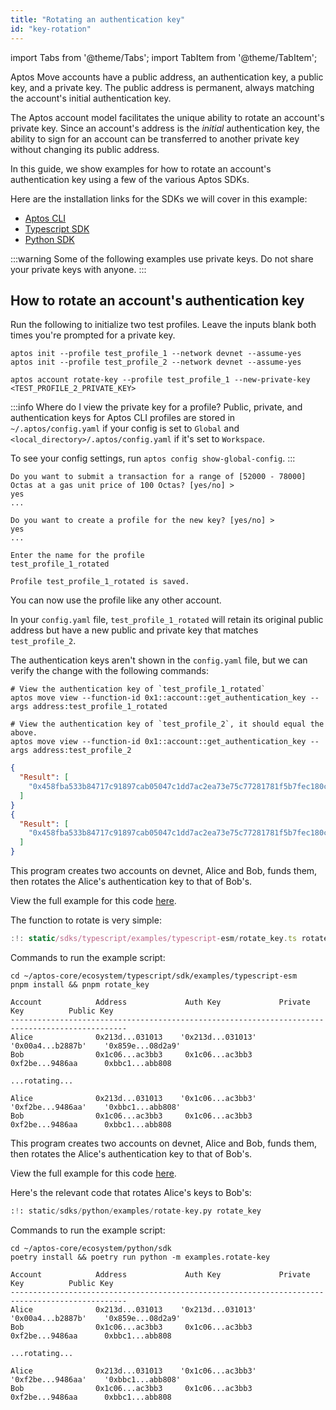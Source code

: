 ```yaml
---
title: "Rotating an authentication key"
id: "key-rotation"
---
```


import Tabs from '@theme/Tabs';
import TabItem from '@theme/TabItem';

Aptos Move accounts have a public address, an authentication key, a public key, and a private key. The public address is permanent, always matching the account's initial authentication key.

The Aptos account model facilitates the unique ability to rotate an account's private key. Since an account's address is the *initial* authentication key, the ability to sign for an account can be transferred to another private key without changing its public address.

In this guide, we show examples for how to rotate an account's authentication key using a few of the various Aptos SDKs.

Here are the installation links for the SDKs we will cover in this example:

* [Aptos CLI](../../tools/aptos-cli)
* [Typescript SDK](../../sdks/ts-sdk/index)
* [Python SDK](../../sdks/python-sdk)

:::warning
Some of the following examples use private keys. Do not share your private keys with anyone.
:::

## How to rotate an account's authentication key
<Tabs groupId="examples">
  <TabItem value="CLI" label="CLI">

Run the following to initialize two test profiles. Leave the inputs blank both times you're prompted for a private key.

```shell title="Initialize two test profiles on devnet"
aptos init --profile test_profile_1 --network devnet --assume-yes
aptos init --profile test_profile_2 --network devnet --assume-yes
```
```shell title="Rotate the authentication key for test_profile_1 to test_profile_2's authentication key"
aptos account rotate-key --profile test_profile_1 --new-private-key <TEST_PROFILE_2_PRIVATE_KEY>
```
:::info Where do I view the private key for a profile?
Public, private, and authentication keys for Aptos CLI profiles are stored in `~/.aptos/config.yaml` if your config is set to `Global` and `<local_directory>/.aptos/config.yaml` if it's set to `Workspace`.

To see your config settings, run `aptos config show-global-config`.
:::

```shell title="Confirm yes and create a new profile so that you can continue to sign for the resource account"
Do you want to submit a transaction for a range of [52000 - 78000] Octas at a gas unit price of 100 Octas? [yes/no] >
yes
...

Do you want to create a profile for the new key? [yes/no] >
yes
...

Enter the name for the profile
test_profile_1_rotated

Profile test_profile_1_rotated is saved.
```
You can now use the profile like any other account.

In your `config.yaml` file, `test_profile_1_rotated` will retain its original public address but have a new public and private key that matches `test_profile_2`.

The authentication keys aren't shown in the `config.yaml` file, but we can verify the change with the following commands:

```shell title="Verify the authentication keys are now equal with view functions"
# View the authentication key of `test_profile_1_rotated`
aptos move view --function-id 0x1::account::get_authentication_key --args address:test_profile_1_rotated

# View the authentication key of `test_profile_2`, it should equal the above.
aptos move view --function-id 0x1::account::get_authentication_key --args address:test_profile_2
```

```json title="Example output from the previous two commands"
{
  "Result": [
    "0x458fba533b84717c91897cab05047c1dd7ac2ea73e75c77281781f5b7fec180c"
  ]
}
{
  "Result": [
    "0x458fba533b84717c91897cab05047c1dd7ac2ea73e75c77281781f5b7fec180c"
  ]
}
```
  </TabItem>

  <TabItem value="typescript" label="Typescript">

This program creates two accounts on devnet, Alice and Bob, funds them, then rotates the Alice's authentication key to that of Bob's.

View the full example for this code [here](https://github.com/aptos-labs/aptos-core/tree/main/ecosystem/typescript/sdk/examples/typescript/rotate_key.ts).

The function to rotate is very simple:
```typescript title="Typescript SDK rotate authentication key function"
:!: static/sdks/typescript/examples/typescript-esm/rotate_key.ts rotate_key
```
Commands to run the example script:
```shell title="Navigate to the typescript SDK directory, install dependencies and run rotate_key.ts"
cd ~/aptos-core/ecosystem/typescript/sdk/examples/typescript-esm
pnpm install && pnpm rotate_key
```
```shell title="rotate_key.ts output"
Account            Address             Auth Key             Private Key          Public Key         
------------------------------------------------------------------------------------------------
Alice              0x213d...031013    '0x213d...031013'    '0x00a4...b2887b'    '0x859e...08d2a9'
Bob                0x1c06...ac3bb3     0x1c06...ac3bb3      0xf2be...9486aa      0xbbc1...abb808    

...rotating...

Alice              0x213d...031013    '0x1c06...ac3bb3'    '0xf2be...9486aa'    '0xbbc1...abb808'
Bob                0x1c06...ac3bb3     0x1c06...ac3bb3      0xf2be...9486aa      0xbbc1...abb808 
```
  </TabItem>
  <TabItem value="python" label="Python">

This program creates two accounts on devnet, Alice and Bob, funds them, then rotates the Alice's authentication key to that of Bob's.

View the full example for this code [here](https://github.com/aptos-labs/aptos-core/tree/main/ecosystem/python/sdk/examples/rotate-key.py).

Here's the relevant code that rotates Alice's keys to Bob's:
```python title="Python SDK rotate authentication key function"
:!: static/sdks/python/examples/rotate-key.py rotate_key
```
Commands to run the example script:
```shell title="Navigate to the python SDK directory, install dependencies and run rotate_key.ts"
cd ~/aptos-core/ecosystem/python/sdk
poetry install && poetry run python -m examples.rotate-key
```
```shell title="rotate_key.py output"
Account            Address             Auth Key             Private Key          Public Key         
------------------------------------------------------------------------------------------------
Alice              0x213d...031013    '0x213d...031013'    '0x00a4...b2887b'    '0x859e...08d2a9'
Bob                0x1c06...ac3bb3     0x1c06...ac3bb3      0xf2be...9486aa      0xbbc1...abb808    

...rotating...

Alice              0x213d...031013    '0x1c06...ac3bb3'    '0xf2be...9486aa'    '0xbbc1...abb808'
Bob                0x1c06...ac3bb3     0x1c06...ac3bb3      0xf2be...9486aa      0xbbc1...abb808 
```

  </TabItem>
</Tabs>